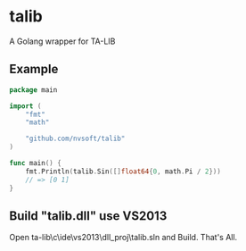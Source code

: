 # talib
A Golang wrapper for TA-LIB

## Example
```go
package main

import (
	"fmt"
	"math"

	"github.com/nvsoft/talib"
)

func main() {
	fmt.Println(talib.Sin([]float64{0, math.Pi / 2}))
	// => [0 1]
}
```

## Build "talib.dll" use VS2013
Open ta-lib\c\ide\vs2013\dll_proj\talib.sln and Build. That's All.
